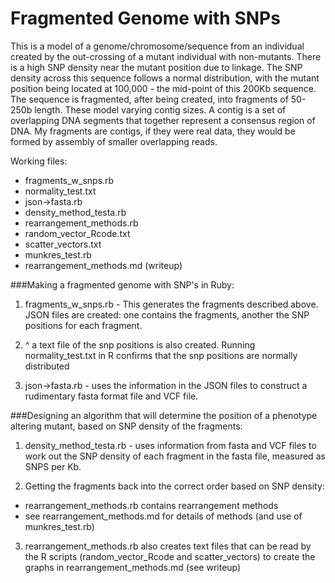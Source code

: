 Fragmented Genome with SNPs
===========================

This is a model of a genome/chromosome/sequence from an individual created by the out-crossing of a mutant individual with non-mutants.
There is a high SNP density near the mutant position due to linkage.
The SNP density across this sequence follows a normal distribution, with the mutant position being located at 100,000 - the mid-point of this 200Kb sequence.
The sequence is fragmented, after being created, into fragments of 50-250b length. These model varying contig sizes.
A contig is a set of overlapping DNA segments that together represent a consensus region of DNA. My fragments are contigs, if they were real data, they would be formed by assembly of smaller overlapping reads.

Working files: 

- fragments_w_snps.rb
- normality_test.txt
- json->fasta.rb
- density_method_testa.rb
- rearrangement_methods.rb
- random_vector_Rcode.txt
- scatter_vectors.txt
- munkres_test.rb
- rearrangement_methods.md  (writeup)

###Making a fragmented genome with SNP's in Ruby:

1. fragments_w_snps.rb - This generates the fragments described above. JSON files are created: one contains the fragments, another the SNP positions for each fragment.

2. ^ a text file of the snp positions is also created. Running normality_test.txt in R confirms that the snp positions are normally distributed

3. json->fasta.rb - uses the information in the JSON files to construct a rudimentary fasta format file and VCF file.


###Designing an algorithm that will determine the position of a phenotype altering mutant, based on SNP density of the fragments:

1. density_method_testa.rb - uses information from fasta and VCF files to work out the SNP density of each fragment in the fasta file, measured as SNPS per Kb.

2. Getting the fragments back into the correct order based on SNP density:
 - rearrangement_methods.rb contains rearrangement methods
 - see rearrangement_methods.md for details of methods (and use of munkres_test.rb)

3. rearrangement_methods.rb also creates text files that can be read by the R scripts (random_vector_Rcode and scatter_vectors) to create the graphs in rearrangement_methods.md (see writeup)